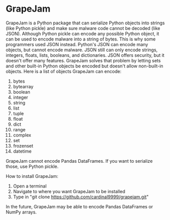 # GrapeJam
GrapeJam is a Python package that can serialize Python objects into strings (like Python pickle) and make sure malware code cannot be decoded (like JSON).
Although Python pickle can encode any possible Python object, it can be used to encode malware into a string of bytes.
This is why some programmers used JSON instead. Python's JSON can encode many objects, but cannot encode malware.
JSON still can only encode strings, integers, floats, lists, booleans, and dictionaries. JSON offers security, but it doesn't offer many features.
GrapeJam solves that problem by letting sets and other built-in Python objects be encoded but doesn't allow non-built-in objects.
Here is a list of objects GrapeJam can encode:
1. bytes
2. bytearray
3. boolean
4. integer
5. string
6. list
7. tuple
8. float
9. dict
10. range
11. complex
12. set
13. frozenset
14. datetime 
<a/>
GrapeJam cannot encode Pandas DataFrames. If you want to serialize those, use Python pickle.

How to install GrapeJam: 
1. Open a terminal
2. Navigate to where you want GrapeJam to be installed
3. Type in "git clone https://github.com/cardinal9999/grapejam.git"

In the future, GrapeJam may be able to encode Pandas DataFrames or NumPy arrays.
